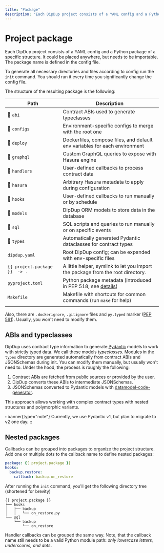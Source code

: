 ```yaml
---
title: "Package"
description: "Each DipDup project consists of a YAML config and a Python package of a specific structure. It could be placed anywhere, but needs to be importable. The package name is defined in the config file."
---
```


# Project package

Each DipDup project consists of a YAML config and a Python package of a specific structure. It could be placed anywhere, but needs to be importable. The package name is defined in the config file.

To generate all necessary directories and files according to config run the `init` command. You should run it every time you significantly change the config file.

The structure of the resulting package is the following:

| Path                          | Description                                                                                                                          |
| ----------------------------- | ------------------------------------------------------------------------------------------------------------------------------------ |
| :file_folder: `abi`           | Contract ABIs used to generate typeclasses                                                                                           |
| :file_folder: `configs`       | Environment-specific configs to merge with the root one                                                                              |
| :file_folder: `deploy`        | Dockerfiles, compose files, and default env variables for each environment                                                           |
| :file_folder: `graphql`       | Custom GraphQL queries to expose with Hasura engine                                                                                  |
| :file_folder: `handlers`      | User-defined callbacks to process contract data                                                                                      |
| :file_folder: `hasura`        | Arbitrary Hasura metadata to apply during configuration                                                                              |
| :file_folder: `hooks`         | User-defined callbacks to run manually or by schedule                                                                                |
| :file_folder: `models`        | DipDup ORM models to store data in the database                                                                                      |
| :file_folder: `sql`           | SQL scripts and queries to run manually or on specific events                                                                        |
| :file_folder: `types`         | Automatically generated Pydantic dataclasses for contract types                                                                      |
| `dipdup.yaml`                 | Root DipDup config; can be expanded with env-specific files                                                                          |
| `{{ project.package }}  -> .` | A little helper, symlink to let you import the package from the root directory.                                                      |
| `pyproject.toml`              | Python package metadata (introduced in PEP 518; see [details](https://pip.pypa.io/en/stable/reference/build-system/pyproject-toml/)) |
| `Makefile`                    | Makefile with shortcuts for common commands (run `make` for help)                                                                    |
|                               |                                                                                                                                      |

Also, there are `.dockerignore`, `.gitignore` files and `py.typed` marker ([PEP 561](https://peps.python.org/pep-0561/)). Usually, you won't need to modify them.

## ABIs and typeclasses

DipDup uses contract type information to generate [Pydantic](https://docs.pydantic.dev/) models to work with strictly typed data. We call these models _typeclasses_. Modules in the `types` directory are generated automatically from contract ABIs and JSONSchemas during init. You can modify them manually, but usually won't need to. Under the hood, the process is roughly the following:

1. Contract ABIs are fetched from public sources or provided by the user.
2. DipDup converts these ABIs to intermediate JSONSchemas.
3. JSONSchemas converted to Pydantic models with [datamodel-code-generator](https://pydantic-docs.helpmanual.io/datamodel_code_generator/).

This approach allows working with complex contract types with nested structures and polymorphic variants.

::banner{type="note"}
Currently, we use Pydantic v1, but plan to migrate to v2 one day.
::

## Nested packages

Callbacks can be grouped into packages to organize the project structure. Add one or multiple dots to the callback name to define nested packages:

```yaml [dipdup.yaml]
package: {{ project.package }}
hooks:
  backup.restore:
    callback: backup.on_restore
```

After running the `init` command, you'll get the following directory tree (shortened for brevity)

```text
{{ project.package }}
├── hooks
│   ├── backup
│   │   └── on_restore.py
└── sql
    └── backup
        └── on_restore
```

Handler callbacks can be grouped the same way. Note, that the callback name still needs to be a valid Python module path: _only lowercase letters, underscores, and dots_.
